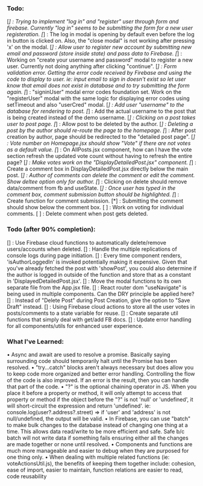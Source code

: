 ### Todo:

[*] : Trying to implement "log in" and "register" user through form and firebase. Currently "log in" seems to be submitting the form for a new user registeration.
[*] : The log in modal is opening by default even before the log in button is clicked on. Also, the "close modal" is not working after pressing 'x' on the modal.
[*] : Allow user to register new account by submitting new email and password (store inside state) and pass data to Firebase.
[*] : Working on "create your username and password" modal to register a new user. Currently not doing anything after clicking "continue".
[*] : Form validation error. Getting the error code received by Firebase and using the code to display to user. ie: input email to sign in doesn't exist so let user know that email does not exist in database and to try submitting the form again.
[*] : "signinUser" modal error codes foundation set. Work on the "registerUser" modal with the same logic for displaying error codes using setTimeout and also "userCred" modal.
[*] : Add user "username" to the database for rendering to post.
[*] : Add the actual username to the post that is being created instead of the demo username.
[*] : Clicking on a post takes user to post page.
[*] : Allow post to be deleted by the author.
[*] : Deleting a post by the author should re-route the page to the homepage.
[*] : After post creation by author, page should be redirected to the "detailed post page".
[*] : Vote number on Homepage.jsx should show "Vote" if there are not votes as a default value.
[*] : On AllPosts.jsx component, how can I have the vote section refresh the updated vote count without having to refresh the entire page?
[*] : Make votes work on the "DisplayDetailedPost.jsx" component.
[*] : Create a comment box in DisplayDetailedPost.jsx directly below the main post.
[*] : Author of comments can delete the comment or edit the comment. Show deltee option only for author.
[*] : Clicking on delete should remove data/comment from fb and useState.
[*] : Once user has typed in the comment box, comment submission button should be highlighted.
[*] : Create function for comment submission.
[*] : Submitting the comment should show below the comment box.
[ ] : Work on voting for individual comments.
[ ] : Delete comment when post gets deleted.

### Todo (after 90% completion):

[] : Use Firebase cloud functions to automatically delete/remove users/accounts when deleted.
[] : Handle the multiple replications of console logs during page initiation.
[] : Every time component renders, 'isAuthorLoggedIn' is invoked potentially making it expensive. Given that you've already fetched the post with 'showPost', you could also determine if the author is logged in outside of the function and store that as a constant in 'DisplayedDetailedPost.jsx'.
[] : Move the modal functions to its own separate file from the App.jsx file.
[] : React router dom "useNavigate" is being used in multiple components. Can the DRY principle be applied here?
[] : Instead of "Delete Post" during Post Creation, give the option to "Save Draft" instead.
[] : Using Firebase cloud actions to store all the user votes in posts/comments to a state variable for reuse.
[] : Create separate util functions that simply deal with get/add FB docs.
[] : Update error handling for all components/utils for enhanced user experience.

### What I've Learned:

• Async and await are used to resolve a promise. Basically saying surrounding code should temporarily halt until the Promise has been resolved.
• "try...catch" blocks aren't always necessary but does allow you to keep code more organized and better error handling. Controlling the flow of the code is also improved. If an error is the result, then you can handle that part of the code.
• "?" is the optional chaining operator in JS. When you place it before a property or method, it will only attempt to access that property or method if the object before the "?" is not 'null' or 'undefined', it will short-circuit the expression and return 'undefined'. ie: console.log(user?.address?.street) => if 'user' and 'address' is not null/undefined, the output will be valid.
• In Firebase, you can use "batch" to make bulk changes to the database instead of changing one thing at a time. This allows data read/write to be more efficient and safe. Safe b/c batch will not write data if something fails ensuring either all the changes are made together or none until resolved.
• Components and functions are much more manageable and easier to debug when they are purposed for one thing only.
• When dealing with multiple related functions (ie: voteActionsUtil.js), the benefits of keeping them together include: cohesion, ease of import, easier to maintain, function relations are easier to read, code reusability
